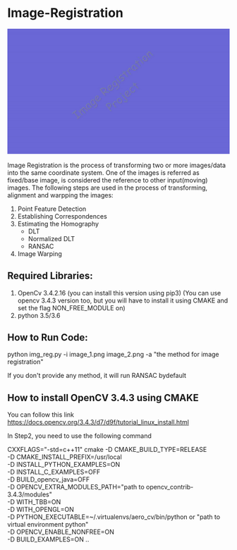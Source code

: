 # Image-Registration
<img src="Image_Registration.gif" width="700">

Image Registration is the process of transforming two or more images/data into the same coordinate system. One of the images is referred as fixed/base image, is considered the reference to other input(moving) images. The following steps are used in the process of transforming, alignment and warpping the images: 
1. Point Feature Detection
2. Establishing Correspondences 
3. Estimating the Homography
   - DLT
   - Normalized DLT
   - RANSAC
4. Image Warping 

## Required Libraries:
   1. OpenCv 3.4.2.16 (you can install this version using pip3)
   (You can use opencv 3.4.3 version too, but you will have to install it using CMAKE and set the flag NON_FREE_MODULE on) 
   2. python 3.5/3.6 
  
## How to Run Code:
   python img_reg.py -i image_1.png image_2.png -a "the method for image registration" 
   
   If you don't provide any method, it will run RANSAC bydefault
 
## How to install OpenCV 3.4.3 using CMAKE
You can follow this link
 https://docs.opencv.org/3.4.3/d7/d9f/tutorial_linux_install.html
 
 In Step2, you need to use the following command

CXXFLAGS="-std=c++11" cmake -D CMAKE_BUILD_TYPE=RELEASE \
-D CMAKE_INSTALL_PREFIX=/usr/local \
-D INSTALL_PYTHON_EXAMPLES=ON \
-D INSTALL_C_EXAMPLES=OFF \
-D BUILD_opencv_java=OFF \
-D OPENCV_EXTRA_MODULES_PATH="path to opencv_contrib-3.4.3/modules" \
-D WITH_TBB=ON \
-D WITH_OPENGL=ON \
-D PYTHON_EXECUTABLE=~/.virtualenvs/aero_cv/bin/python or "path to virtual environment python" \
-D OPENCV_ENABLE_NONFREE=ON \
-D BUILD_EXAMPLES=ON ..
